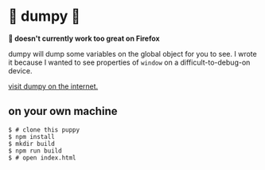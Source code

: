 # :shit: dumpy :shit:

**:wolf: doesn't currently work too great on Firefox**

dumpy will dump some variables on the global object for you to see. I wrote it because I wanted to see properties of `window` on a difficult-to-debug-on device.

[visit dumpy on the internet.](http://evanhahn.com/tape/dumpy)

on your own machine
-------------------

    $ # clone this puppy
    $ npm install
    $ mkdir build
    $ npm run build
    $ # open index.html
